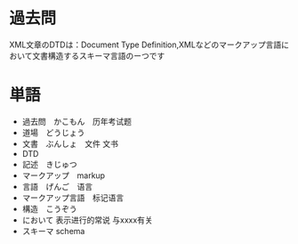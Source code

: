 # 過去問

XML文章のDTDは：Document Type Definition,XMLなどのマークアップ言語において文書構造するスキーマ言語のーつです

# 単語

* 過去問　かこもん　历年考试题
* 道場　どうじょう
* 文書　ぶんしょ　文件 文书
* DTD
* 記述　きじゅつ
* マークアップ　markup
* 言語　げんご　语言
* マークアップ言語　标记语言
* 構造　こうぞう
* において 表示进行的常说 与xxxx有关
* スキーマ schema